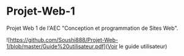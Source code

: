 # Projet-Web-1
Projet Web 1 de l'AEC "Conception et programmation de Sites Web".

![https://github.com/Soushi888/Projet-Web-1/blob/master/Guide%20utilisateur.pdf](Voir le guide utilisateur)
